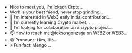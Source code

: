 - Nice to meet you, I'm Ickson Crpto...
- Work is your best friend, never stop grinding...
- 👀 I’m interested in Web3 early initial contribution...
- 🌱 I’m currently learning Crypto market...
- 💞️ I’m looking for collaboration on a crypto project...
- 📫 How to reach me @icksongonzaga on WEB2 or WEB3...
- 😄 Pronouns: Him, His...
- ⚡ Fun fact: Mengo ...

<!---
Hunter3407/Hunter3407 is a ✨ special ✨ repository because its `README.md` (this file) appears on your GitHub profile.
You can click the Preview link to take a look at your changes.
--->
